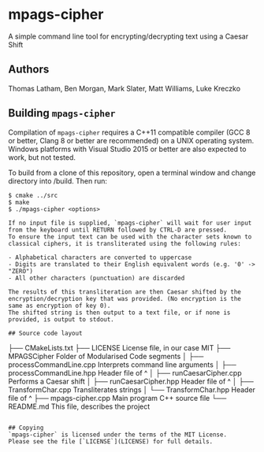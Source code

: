 # mpags-cipher
A simple command line tool for encrypting/decrypting text using a Caesar Shift

## Authors
Thomas Latham, Ben Morgan, Mark Slater, Matt Williams, Luke Kreczko

## Building `mpags-cipher`
Compilation of `mpags-cipher` requires a  C++11 compatible compiler
(GCC 8 or better, Clang 8 or better are recommended) on a UNIX operating
system.
Windows platforms with Visual Studio 2015 or better are also expected to
work, but not tested.

To build from a clone of this repository, open a terminal window
and change directory into /build. Then run:
```
$ cmake ../src
$ make
$ ./mpags-cipher <options>

If no input file is supplied, `mpags-cipher` will wait for user input
from the keyboard until RETURN followed by CTRL-D are pressed.
To ensure the input text can be used with the character sets known to
classical ciphers, it is transliterated using the following rules:

- Alphabetical characters are converted to uppercase
- Digits are translated to their English equivalent words (e.g. '0' -> "ZERO")
- All other characters (punctuation) are discarded

The results of this transliteration are then Caesar shifted by the encryption/decryption key that was provided. (No encryption is the same as encryption of key 0).
The shifted string is then output to a text file, or if none is provided, is output to stdout.

## Source code layout
```
├── CMakeLists.txt
├── LICENSE                     License file, in our case MIT
├── MPAGSCipher                 Folder of Modularised Code segments
│   ├── processCommandLine.cpp  Interprets command line arguments
│   ├── processCommandLine.hpp  Header file of ^
│   ├── runCaesarCipher.cpp     Performs a Caesar shift
│   ├── runCaesarCipher.hpp     Header file of ^
│   ├── TransformChar.cpp       Transliterates strings
│   └── TransformChar.hpp       Header file of ^
├── mpags-cipher.cpp            Main program C++ source file
└── README.md                   This file, describes the project  
```

## Copying
`mpags-cipher` is licensed under the terms of the MIT License.
Please see the file [`LICENSE`](LICENSE) for full details.
